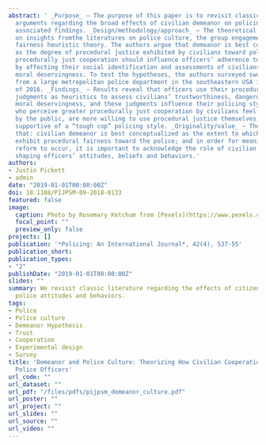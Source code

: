 ```yaml
---
abstract: ' _Purpose_ – The purpose of this paper is to revisit classic theoretical
  arguments regarding the broad effects of civilian demeanor on policing and extends
  associated findings. _Design/methodology/approach_ – The theoretical framework draws
  on insights fromthe literatures on police culture, the group engagement model and
  fairness heuristic theory. The authors argue that demeanor is best conceptualized
  as the degree of procedural justice exhibited by civilians toward police. Theoretically,
  procedurally just cooperation should influence officers’ adherence to police culture
  by affecting their social identification and assessments of civilians’ motives and
  moral deservingness. To test the hypotheses, the authors surveyed sworn officers
  from a large metropolitan police department in the southeastern USA in the Fall
  of 2016. _Findings_ – Results reveal that officers use their procedural justice
  judgments as heuristics to assess civilians’ trustworthiness, dangerousness, and
  moral deservingness, and these judgments influence their policing style. Officers
  who perceive greater procedurally just cooperation by civilians feel less threatened
  by the public, are more willing to use procedural justice themselves, and are less
  supportive of a “tough cop” policing style. _Originality/value_ – The authors propose
  that: civilian demeanor is best conceptualized as the extent to which civilians
  exhibit procedural fairness toward the police; and in order for meaningful police
  reform to occur, it is important to acknowledge the role of civilian demeanor in
  shaping officers’ attitudes, beliefs and behaviors.'
authors:
- Justin Pickett
- admin
date: "2019-01-01T00:00:00Z"
doi: 10.1108/PIJPSM-09-2018-0133
featured: false
image:
  caption: Photo by Rosemary Ketchum from [Pexels](https://www.pexels.com/photo/man-wearing-black-officer-uniform-1464230/)
  focal_point: ""
  preview_only: false
projects: []
publication: '*Policing: An International Journal*, 42(4), 537-55'
publication_short: 
publication_types:
- "2"
publishDate: "2019-01-01T00:00:00Z"
slides: ""
summary: We revisit classic literature regarding the effects of citizen demeanor on
  police attitudes and behaviors.
tags:
- Police
- Police culture
- Demeanor Hypothesis
- Trust
- Cooperation
- Experimental design
- Survey
title: 'Demeanor and Police Culture: Theorizing How Civilian Cooperation Influences
  Police Officers'
url_code: ""
url_dataset: ""
url_pdf: "/files/pdfs/pijpsm_demeanor_culture.pdf"
url_poster: ""
url_project: ""
url_slides: ""
url_source: ""
url_video: ""
---
```


